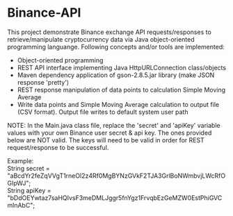 # Binance-API
This project demonstrate Binance exchange API requests/responses to retrieve/manipulate cryptocurrency data via Java object-oriented programming languange.  Following concepts and/or tools are implemented:

- Object-oriented programming
- REST API interface implementing Java HttpURLConnection class/objects
- Maven dependency application of gson-2.8.5.jar library (make JSON response 'pretty')
- REST response manipulation of data points to calculation Simple Moving Average
- Write data points and Simple Moving Average calculation to output file (CSV format).  Output file writes to default system user path

NOTE: In the Main.java class file, replace the 'secret' and 'apiKey' variable values with your own Binance user secret & api key.  The ones provided below are NOT valid.  The keys will need to be valid in order for REST request/response to be successful.

Example: <br />
String secret = "aBcdYr2feZqVVgT1rneOl2z4Rf0MgBYNzGVkF2TJA3GrlBoNWmbvjLWcRfOGIpWJ"; <br />
String apiKey = "bDdOEYwtaz7saHQIvsF3meDMLJggr5fnYgz1FrvqbEzGeMZW0EstPhiGVCmlnAbC"; <br />
